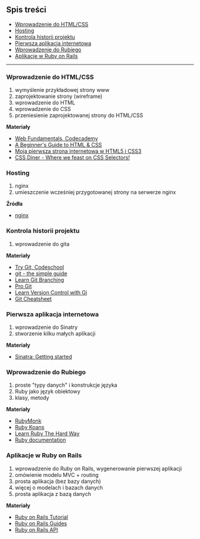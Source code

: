 ## Spis treści

  * [Wprowadzenie do HTML/CSS](#wprowadzenie-do-htmlcss)
  * [Hosting](#hosting)
  * [Kontrola historii projektu](#kontrola-historii-projektu)
  * [Pierwsza aplikacja internetowa](#pierwsza-aplikacja-internetowa)
  * [Wprowadzenie do Rubiego](#wprowadzenie-do-rubiego)
  * [Aplikacje w Ruby on Rails](#aplikacje-w-ruby-on-rails)

- - - -

### Wprowadzenie do HTML/CSS

1. wymyślenie przykładowej strony www
2. zaprojektowanie strony (wireframe)
3. wprowadzenie do HTML
4. wprowadzenie do CSS
5. przeniesienie zaprojektowanej strony do HTML/CSS

__Materiały__

  * [Web Fundamentals, Codecademy](http://www.codecademy.com/tracks/web)
  * [A Beginner's Guide to HTML & CSS](http://learn.shayhowe.com/html-css/)
  * [Moja pierwsza strona internetowa w HTML5 i CSS3](http://ferrante.pl/books/html/index.html)
  * [CSS Diner - Where we feast on CSS Selectors!](http://flukeout.github.io/)

### Hosting

1. nginx
2. umieszczenie wcześniej przygotowanej strony na serwerze nginx

__Źródła__

  * [nginx](http://nginx.org/)


### Kontrola historii projektu

1. wprowadzenie do gita

__Materiały__

  * [Try Git, Codeschool](http://try.github.io)
  * [git - the simple guide](http://rogerdudler.github.io/git-guide/)
  * [Learn Git Branching](http://pcottle.github.io/learnGitBranching/)
  * [Pro Git](http://git-scm.com/book)
  * [Learn Version Control with Gi](https://www.git-tower.com/learn/ebook)
  * [Git Cheatsheet](http://ndpsoftware.com/git-cheatsheet.html)


### Pierwsza aplikacja internetowa

1. wprowadzenie do Sinatry
2. stworzenie kilku małych aplikacji

__Materiały__

  * [Sinatra: Getting started](http://www.sinatrarb.com/intro.html)


### Wprowadzenie do Rubiego

1. proste "typy danych" i konstrukcje języka
2. Ruby jako język obiektowy
3. klasy, metody

__Materiały__

  * [RubyMonk](http://rubymonk.com/)
  * [Ruby Koans](http://rubykoans.com)
  * [Learn Ruby The Hard Way](http://ruby.learncodethehardway.org/book/)
  * [Ruby documentation](http://ruby-doc.org/)


### Aplikacje w Ruby on Rails
1. wprowadzenie do Ruby on Rails, wygenerowanie pierwszej aplikacji
2. omówienie modelu MVC + routing
3. prosta aplikacja (bez bazy danych)
4. więcej o modelach i bazach danych
5. prosta aplikacja z bazą danych

__Materiały__

  * [Ruby on Rails Tutorial](http://ruby.railstutorial.org/ruby-on-rails-tutorial-book)
  * [Ruby on Rails Guides](http://guides.rubyonrails.org/)
  * [Ruby on Rails API](http://api.rubyonrails.org/)
